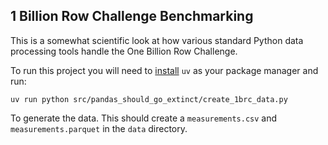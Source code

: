 ## 1 Billion Row Challenge Benchmarking
This is a somewhat scientific look at how various standard Python data processing tools handle the One Billion Row Challenge.

To run this project you will need to [install](https://docs.astral.sh/uv/getting-started/installation/) `uv` as your package manager and run:
```{sh}
uv run python src/pandas_should_go_extinct/create_1brc_data.py
```
To generate the data. This should create a `measurements.csv` and `measurements.parquet` in the `data` directory.
